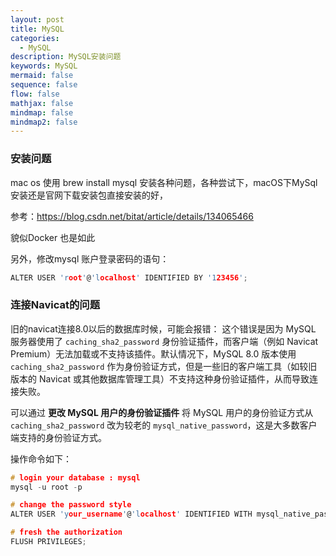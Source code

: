 ```yaml
---
layout: post
title: MySQL
categories:
  - MySQL
description: MySQL安装问题
keywords: MySQL
mermaid: false
sequence: false
flow: false
mathjax: false
mindmap: false
mindmap2: false
---
```

### 安装问题
mac os  使用 brew install mysql 安装各种问题，各种尝试下，macOS下MySql安装还是官网下载安装包直接安装的好，

参考：https://blog.csdn.net/bitat/article/details/134065466

貌似Docker 也是如此

另外，修改mysql 账户登录密码的语句：
```c
ALTER USER 'root'@'localhost' IDENTIFIED BY '123456';
```


### 连接Navicat的问题

旧的navicat连接8.0以后的数据库时候，可能会报错：
这个错误是因为 MySQL 服务器使用了 `caching_sha2_password` 身份验证插件，而客户端（例如 Navicat Premium）无法加载或不支持该插件。默认情况下，MySQL 8.0 版本使用 `caching_sha2_password` 作为身份验证方式，但是一些旧的客户端工具（如较旧版本的 Navicat 或其他数据库管理工具）不支持这种身份验证插件，从而导致连接失败。

可以通过 **更改 MySQL 用户的身份验证插件**
将 MySQL 用户的身份验证方式从 `caching_sha2_password` 改为较老的 `mysql_native_password`，这是大多数客户端支持的身份验证方式。

操作命令如下：

```c
# login your database : mysql
mysql -u root -p

# change the password style
ALTER USER 'your_username'@'localhost' IDENTIFIED WITH mysql_native_password BY 'your_password';

# fresh the authorization
FLUSH PRIVILEGES;

```
